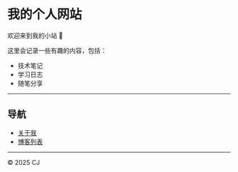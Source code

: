 # 我的个人网站

欢迎来到我的小站 👋  

这里会记录一些有趣的内容，包括：  
- 技术笔记  
- 学习日志  
- 随笔分享  

---

## 导航
- [关于我](about.md)
- [博客列表](blog.md)

---
© 2025 CJ
